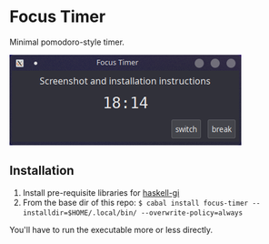 # Focus Timer

Minimal pomodoro-style timer.

![screenshot](screenshot.png)


## Installation

1. Install pre-requisite libraries for [haskell-gi](https://github.com/haskell-gi/haskell-gi#installation)
2. From the base dir of this repo: `$ cabal install focus-timer --installdir=$HOME/.local/bin/ --overwrite-policy=always`

You'll have to run the executable more or less directly.
